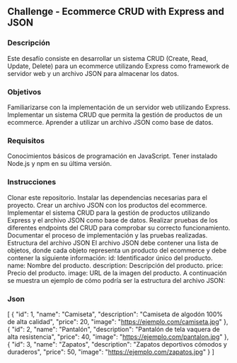 ## Challenge - Ecommerce CRUD with Express and JSON

### Descripción
Este desafío consiste en desarrollar un sistema CRUD (Create, Read, Update, Delete) para un ecommerce utilizando Express como framework de servidor web y un archivo JSON para almacenar los datos.

### Objetivos
Familiarizarse con la implementación de un servidor web utilizando Express.
Implementar un sistema CRUD que permita la gestión de productos de un ecommerce.
Aprender a utilizar un archivo JSON como base de datos.

### Requisitos
Conocimientos básicos de programación en JavaScript.
Tener instalado Node.js y npm en su última versión.

### Instrucciones
Clonar este repositorio.
Instalar las dependencias necesarias para el proyecto.
Crear un archivo JSON con los productos del ecommerce.
Implementar el sistema CRUD para la gestión de productos utilizando Express y el archivo JSON como base de datos.
Realizar pruebas de los diferentes endpoints del CRUD para comprobar su correcto funcionamiento.
Documentar el proceso de implementación y las pruebas realizadas.
Estructura del archivo JSON
El archivo JSON debe contener una lista de objetos, donde cada objeto representa un producto del ecommerce y debe contener la siguiente información:
id: Identificador único del producto.
name: Nombre del producto.
description: Descripción del producto.
price: Precio del producto.
image: URL de la imagen del producto.
A continuación se muestra un ejemplo de cómo podría ser la estructura del archivo JSON:

### Json

[ { "id": 1, "name": "Camiseta", "description": "Camiseta de algodón 100% de alta calidad", "price": 20, "image": "https://ejemplo.com/camiseta.jpg" }, { "id": 2, "name": "Pantalón", "description": "Pantalón de tela vaquera de alta resistencia", "price": 40, "image": "https://ejemplo.com/pantalon.jpg" }, { "id": 3, "name": "Zapatos", "description": "Zapatos deportivos cómodos y duraderos", "price": 50, "image": "https://ejemplo.com/zapatos.jpg" } ] 
